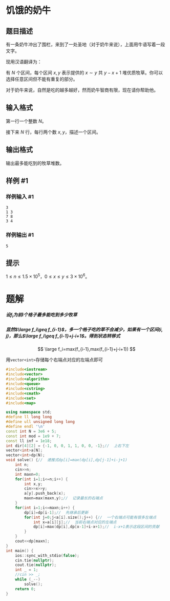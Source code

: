 # 饥饿的奶牛

## 题目描述

有一条奶牛冲出了围栏，来到了一处圣地（对于奶牛来说），上面用牛语写着一段文字。

现用汉语翻译为：

有 $N$ 个区间，每个区间 $x,y$ 表示提供的 $x\sim y$ 共 $y-x+1$ 堆优质牧草。你可以选择任意区间但不能有重复的部分。

对于奶牛来说，自然是吃的越多越好，然而奶牛智商有限，现在请你帮助他。

## 输入格式

第一行一个整数 $N$。

接下来 $N$ 行，每行两个数 $x,y$，描述一个区间。

## 输出格式

输出最多能吃到的牧草堆数。

## 样例 #1

### 样例输入 #1

```
3
1 3
7 8
3 4
```

### 样例输出 #1

```
5
```

## 提示

$1 \leq n \leq 1.5 \times 10^5$，$0 \leq x \leq y \leq 3 \times 10^6$。

# 题解

##### 设$f_i$为前i个格子最多能吃到多少牧草

##### 显然$\large f_i\geq f_{i-1}$，多一个格子吃的草不会减少，如果有一个区间$(i,j)$，那么$\large f_i\geq f_{i-1}+j-i+1$。得到状态转移式

$$
\large f_i=max(f_{i-1},max(f_{i-1}+j-i+1))
$$

用`vector<int>`存储每个右端点对应的左端点即可

```c++
#include<iostream>
#include<vector>
#include<algorithm>
#include<queue>
#include<cstring>
#include<cmath>
#include<set>
#include<map>

using namespace std;
#define ll long long
#define ull unsigned long long
#define endl '\n'
const int N = 3e6 + 5;
const int mod = 1e9 + 7;
const ll inf = 1e18;
int dir[4][2] = {-1, 0, 0, 1, 1, 0, 0, -1};//  上右下左
vector<int>a[N];
vector<int>dp(N);
void solve() {//  递推式dp[i]=max(dp[i],dp[j-1]+i-j+1)
    int n;
    cin>>n;
    int maxn=0;
    for(int i=1;i<=n;i++) {
        int x,y;
        cin>>x>>y;
        a[y].push_back(x);
        maxn=max(maxn,y);//  记录最长的右端点
    }
    for(int i=1;i<=maxn;i++) {
        dp[i]=dp[i-1];//  先继承后更新
        for(int j=0;j<a[i].size();j++) {//  一个右端点可能有很多左端点
            int x=a[i][j];//  当前右端点对应的左端点
            dp[i]=max(dp[i],dp[x-1]+i-x+1);//  i-x+1表示这段区间的贡献
        }
    }
    cout<<dp[maxn];
}
int main() {
    ios::sync_with_stdio(false);
    cin.tie(nullptr);
    cout.tie(nullptr);
    int _ = 1;
    //cin >> _;
    while (_--)
        solve();
    return 0;
}
```

